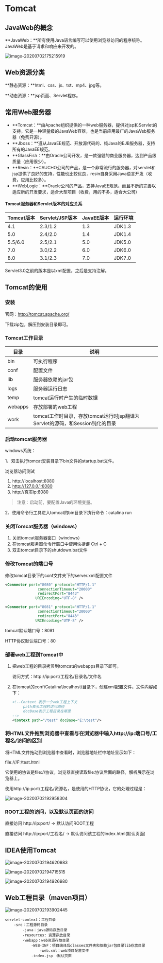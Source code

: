 # Tomcat

## JavaWeb的概念

**JavaWeb：**所有使用Java语言编写可以使用浏览器访问的程序统称。JavaWeb是基于请求和响应来开发的。

![image-20200702175215919](img/image-20200702175215919.png)

## Web资源分类

**静态资源：**html、css、js、txt、mp4、jpg等。

**动态资源：**jsp页面、Servlet程序。

## 常用Web服务器

- **Tomcat：**由Apache组织提供的一种web服务器，提供对jsp和Servlet的支持。它是一种轻量级的JavaWeb容器，也是当前应用最广的JavaWeb服务器（免费开源）。
- **Jboss：**遵从JavaEE规范、开放源代码的、纯Java的EJB服务器，支持所有的JavaEE规范。
- **GlassFish：**由Oracle公司开发，是一款强健的商业服务器，达到产品级质量（应用很少）。
- **Resin：**CAUCHO公司的产品，是一个非常流行的服务器，对servlet和jsp提供了良好的支持，性能也比较优良，resin自身采用Java语言开发（收费，应用比较多）。
- **WebLogic：**Oracle公司的产品，支持JavaEE规范，而且不断的完善以适应新的开发要求，适合大型项目（收费，用的不多，适合大公司）

#### Tomcat服务器和Servlet版本的对应关系

| Tomcat版本 | Servlet/JSP版本 | JavaEE版本 | 运行环境 |
| ---------- | --------------- | ---------- | -------- |
| 4.1        | 2.3/1.2         | 1.3        | JDK1.3   |
| 5.0        | 2.4/2.0         | 1.4        | JDK1.4   |
| 5.5/6.0    | 2.5/2.1         | 5.0        | JDK5.0   |
| 7.0        | 3.0/2.2         | 6.0        | JDK6.0   |
| 8.0        | 3.1/2.3         | 7.0        | JDK7.0   |

Servlet3.0之前的版本是以xml配置，之后是支持注解。

## Tomcat的使用

### 安装

官网：http://tomcat.apache.org/

下载zip包，解压到安装目录即可。

### Tomcat工作目录

| 目录    | 说明                                                         |
| ------- | ------------------------------------------------------------ |
| bin     | 可执行程序                                                   |
| conf    | 配置文件                                                     |
| lib     | 服务器依赖的jar包                                            |
| logs    | 服务器运行日志                                               |
| temp    | tomcat运行时产生的临时数据                                   |
| webapps | 存放部署的web工程                                            |
| work    | tomcat工作时目录，存放tomcat运行时jsp翻译为Servlet的源码，和Session钝化的目录 |

### 启动tomcat服务器

windows系统：

1、双击执行tomcat安装目录下bin文件的startup.bat文件。

浏览器访问测试

1. http://localhost:8080
2. http://127.0.0.1:8080
3. http://真实ip:8080

> 注意：启动前，要配置Java的环境变量。

2、使用命令行工具进入tomcat的bin目录下执行命令：catalina run

### 关闭Tomcat服务器（windows）

1. 关闭tomcat服务器窗口（windows）
2. 在tomcat服务器命令行窗口中使用快捷键 Ctrl + C
3. 双击tomcat目录下的shutdown.bat文件

### 修改Tomcat的端口号

修改tomcat目录下的conf文件夹下的server.xml配置文件

```xml
<Connector port="8080" protocol="HTTP/1.1"
               connectionTimeout="20000"
               redirectPort="8443"
			  URIEncoding="UTF-8" />
```

```xml
<Connector port="8081" protocol="HTTP/1.1"
               connectionTimeout="20000"
               redirectPort="8443"
			  URIEncoding="UTF-8" />
```

tomcat默认端口号：8081

HTTP协议默认端口号：80

### 部署web工程到Tomcat中

1. 把web工程的目录拷贝到tomcat的webapps目录下即可。

   访问方式：http://ip:port/工程名/目录名/文件名

2. 在tomcat的conf\Catalina\localhost\目录下，创建xml配置文件，文件内容如下：

   ```xml
   <!--Context 表示一个web工程上下文
   		path表示工程的访问路径
   		docBase表示工程目录在哪里
   -->
   <Context path="/test" docBase="E:\test"/>
   ```

### 将HTML文件拖到浏览器中查看与在浏览器中输入http://ip:端口号/工程名/访问的区别

将HTML文件拖动到浏览器中查看时，浏览器地址栏中地址显示如下：

file:///F:/test.html

它使用的协议是file://协议。浏览器直接读取file:协议后面的路径，解析展示在浏览器上。

使用http://ip:port/工程名/资源名，是使用的HTTP协议，它的处理过程是：

![image-20200702192958304](img/image-20200702192958304.png)

### ROOT工程的访问，以及默认页面的访问

直接访问 http://ip:port/  →  默认访问ROOT工程

直接访问 http://ip:port/工程名/ → 默认访问该工程的index.html(默认页面)

## IDEA使用Tomcat

![image-20200702194620983](img/image-20200702194620983.png)

![image-20200702194715515](img/image-20200702194715515.png)

![image-20200702194926980](img/image-20200702194926980.png)

## Web工程目录（maven项目）

![image-20200702193902445](img/image-20200702193902445.png)

```
servlet-context：工程目录
	-src：工程源码目录
		-java：java源码存放目录
		-resources: 资源存放目录
		-webapp：web资源存放目录
			-WEB-INF：项目编译后classes文件夹和依赖jar包目录lib存放目录
			 	-web.xml：web项目配置文件
			-index.jsp :默认页面
```

​		

